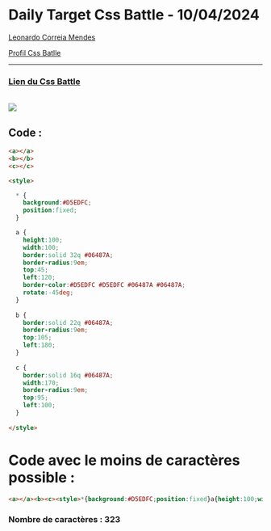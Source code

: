 # Daily Target Css Battle - 10/04/2024

[Leonardo Correia Mendes](https://github.com/leonardo-correiamendes)

[Profil Css Batlle](https://cssbattle.dev/player/PxahljaEJJesW2q41DyRFOpJIt73)

<hr>

### [Lien du Css Battle](https://cssbattle.dev/play/zUW9MmTqoms0CESbcQGJ)
<br>

<img src="https://firebasestorage.googleapis.com/v0/b/cssbattleapp.appspot.com/o/user%2Fummd3POvEDfFyeFvVdOMG3OOrwE2%2Ftargets%2Ftarget_6EmIRVz.png?alt=media">

<br>

## Code : 
```html
<a></a>
<b></b>
<c></c>

<style>

  * {
    background:#D5EDFC;
    position:fixed;
  }

  a {
    height:100;
    width:100;
    border:solid 32q #06487A;
    border-radius:9em;
    top:45;
    left:120;
    border-color:#D5EDFC #D5EDFC #06487A #06487A;
    rotate:-45deg;
  }
  
  b {
    border:solid 22q #06487A;
    border-radius:9em;
    top:105;
    left:180;
  }
  
  c {
    border:solid 16q #06487A;
    width:170;
    border-radius:9em;
    top:95;
    left:100;
  }
  
</style>
```

# Code avec le moins de caractères possible : 

```html
<a></a><b><c><style>*{background:#D5EDFC;position:fixed}a{height:100;width:100;border:solid 32q#06487A;border-radius:9em;top:45;left:120;border-color:#D5EDFC#D5EDFC#06487A#06487A;rotate:-45deg}b{border:solid 22q#06487A;border-radius:9em;top:105;left:180}c{border:solid 16q#06487A;width:170;border-radius:9em;top:95;left:100
```

### Nombre de caractères : 323


  